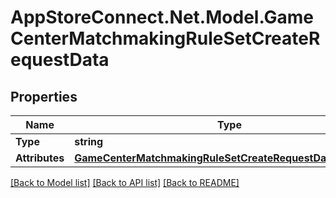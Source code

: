 # AppStoreConnect.Net.Model.GameCenterMatchmakingRuleSetCreateRequestData

## Properties

Name | Type | Description | Notes
------------ | ------------- | ------------- | -------------
**Type** | **string** |  | 
**Attributes** | [**GameCenterMatchmakingRuleSetCreateRequestDataAttributes**](GameCenterMatchmakingRuleSetCreateRequestDataAttributes.md) |  | 

[[Back to Model list]](../README.md#documentation-for-models) [[Back to API list]](../README.md#documentation-for-api-endpoints) [[Back to README]](../README.md)

